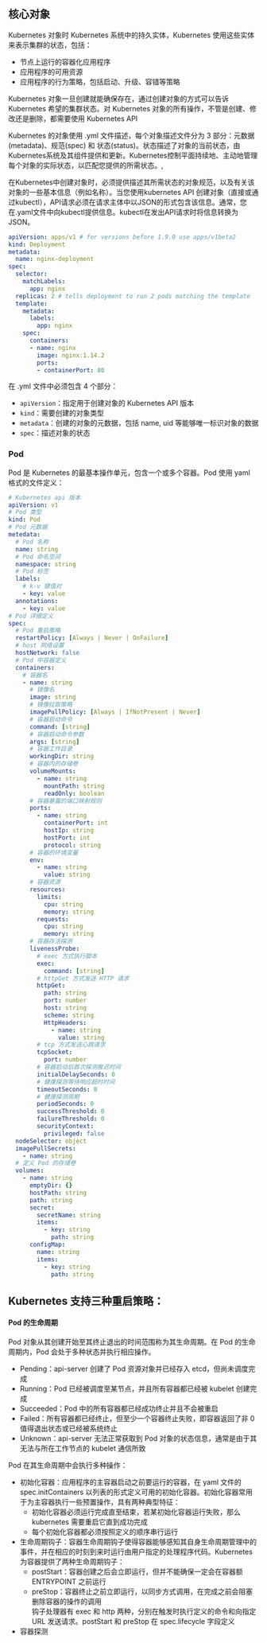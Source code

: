 ## 核心对象

Kubernetes 对象时 Kubernetes 系统中的持久实体，Kubernetes 使用这些实体来表示集群的状态，包括：
- 节点上运行的容器化应用程序
- 应用程序的可用资源
- 应用程序的行为策略，包括启动、升级、容错等策略

Kubernetes 对象一旦创建就能确保存在，通过创建对象的方式可以告诉 Kubernetes 希望的集群状态。对 Kubernetes 对象的所有操作，不管是创建、修改还是删除，都需要使用 Kubernetes API

Kubernetes 的对象使用 .yml 文件描述，每个对象描述文件分为 3 部分：元数据(metadata)、规范(spec) 和 状态(status)。状态描述了对象的当前状态，由Kubernetes系统及其组件提供和更新。Kubernetes控制平面持续地、主动地管理每个对象的实际状态，以匹配您提供的所需状态。, 

在Kubernetes中创建对象时，必须提供描述其所需状态的对象规范，以及有关该对象的一些基本信息（例如名称）。当您使用kubernetes API 创建对象（直接或通过kubectl），API请求必须在请求主体中以JSON的形式包含该信息。通常，您在.yaml文件中向kubectl提供信息。kubectl在发出API请求时将信息转换为JSON。

```yaml
apiVersion: apps/v1 # for versions before 1.9.0 use apps/v1beta2
kind: Deployment
metadata:
  name: nginx-deployment
spec:
  selector:
    matchLabels:
      app: nginx
  replicas: 2 # tells deployment to run 2 pods matching the template
  template:
    metadata:
      labels:
        app: nginx
    spec:
      containers:
      - name: nginx
        image: nginx:1.14.2
        ports:
        - containerPort: 80
```

在 .yml 文件中必须包含 4 个部分：
- `apiVersion`：指定用于创建对象的 Kubernetes API 版本
- `kind`：需要创建的对象类型
- `metadata`：创建的对象的元数据，包括 name, uid 等能够唯一标识对象的数据
- `spec`：描述对象的状态


### Pod
Pod 是 Kubernetes 的最基本操作单元，包含一个或多个容器。Pod 使用 yaml 格式的文件定义：
```yaml
# Kubernetes api 版本
apiVersion: v1
# Pod 类型
kind: Pod
# Pod 元数据
metedata:
  # Pod 名称
  name: string
  # Pod 命名空间
  namespace: string
  # Pod 标签
  labels:
    # k-v 键值对
    - key: value
  annotations:
    - key: value
# Pod 详细定义
spec:
  # Pod 重启策略
  restartPolicy: [Always | Never | OnFailure]
  # host 网络设置
  hostNetwork: false
  # Pod 中容器定义
  containers:
    # 容器名
    - name: string
      # 镜像名
      image: string
      # 镜像拉取策略
      imagePullPolicy: [Always | IfNotPresent | Never]
      # 容器启动命令
      command: [string]
      # 容器启动命令参数
      args: [string]
      # 容器工作目录
      workingDir: string
      # 容器内的存储卷
      volumeMounts:
        - name: string
          mountPath: string
          readOnly: boolean
      # 容器暴露的端口映射规则
      ports:
        - name: string
          containerPort: int
          hostIp: string
          hostPort: int
          protocol: string
      # 容器的环境变量
      env:
        - name: string
          value: string
      # 容器资源
      resources:
        limits:
          cpu: string
          memory: string
        requests:
          cpu: string
          memory: string
      # 容器存活探测
      livenessProbe:
        # exec 方式执行脚本
        exec:
          command: [string]
        # httpGet 方式发送 HTTP 请求
        httpGet:
          path: string
          port: number
          host: string
          scheme: string
          HttpHeaders:
            - name: string
              value: string
        # tcp 方式发送心跳请求
        tcpSocket:
          port: number
        # 容器启动后首次探测推迟时间
        initialDelaySeconds: 0
        # 健康探测等待响应超时时间
        timeoutSeconds: 0
        # 健康探测周期
        periodSeconds: 0
        successThreshold: 0
        failureThreshold: 0
        securityContext:
          privileged: false
  nodeSelector: object
  imagePullSecrets:
    - name: string
  # 定义 Pod 的存储卷
  volumes:
    - name: string
      emptyDir: {}
      hostPath: string
      path: string
      secret:
        secretName: string
        items:
          - key: string
            path: string
      configMap:
        name: string
        items:
          - key: string
            path: string
```
Kubernetes 支持三种重启策略：
- 

#### Pod 的生命周期
Pod 对象从其创建开始至其终止退出的时间范围称为其生命周期。在 Pod 的生命周期内，Pod 会处于多种状态并执行相应操作。

- Pending：api-server 创建了 Pod 资源对象并已经存入 etcd，但尚未调度完成
- Running：Pod 已经被调度至某节点，并且所有容器都已经被 kubelet 创建完成
- Succeeded：Pod 中的所有容器都已经成功终止并且不会被重启
- Failed：所有容器都已经终止，但至少一个容器终止失败，即容器返回了非 0 值得退出状态或已经被系统终止
- Unknown：api-server 无法正常获取到 Pod 对象的状态信息，通常是由于其无法与所在工作节点的 kubelet 通信所致

Pod 在其生命周期中会执行多种操作：
- 初始化容器：应用程序的主容器启动之前要运行的容器，在 yaml 文件的 spec.initContainers 以列表的形式定义可用的初始化容器。初始化容器常用于为主容器执行一些预置操作，具有两种典型特征：
  - 初始化容器必须运行完成直至结束，若某初始化容器运行失败，那么 kubernetes 需要重启它直到成功完成
  - 每个初始化容器都必须按照定义的顺序串行运行
- 生命周期钩子：容器生命周期钩子使得容器能够感知其自身生命周期管理中的事件，并在相应的时刻到来时运行由用户指定的处理程序代码。Kubernetes 为容器提供了两种生命周期钩子：
  - postStart：容器创建之后会立即运行，但并不能确保一定会在容器额 ENTRYPOINT 之前运行
  - preStop：容器终止之前立即运行，以同步方式调用，在完成之前会阻塞删除容器的操作的调用  
  钩子处理器有 exec 和 http 两种，分别在触发时执行定义的命令和向指定 URL 发送请求。postStart 和 preStop 在 spec.lifecycle 字段定义
- 容器探测
